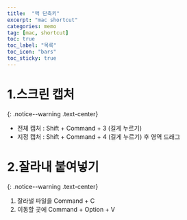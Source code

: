 ```yaml
---
title:  "맥 단축키"
excerpt: "mac shortcut"
categories: memo
tag: [mac, shortcut]
toc: true
toc_label: "목록"
toc_icon: "bars"
toc_sticky: true
---
```


# 1.스크린 캡처
{: .notice--warning .text-center}

- 전체 캡처 : Shift + Command + 3 (길게 누르기)
- 지정 캡처 : Shift + Command + 4 (길게 누르기) 후 영역 드래그

# 2.잘라내 붙여넣기
{: .notice--warning .text-center}

1. 잘라낼 파일을 Command + C
2. 이동할 곳에 Command + Option + V
